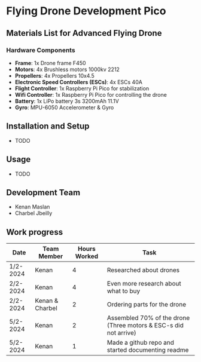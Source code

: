 # Flying Drone Development Pico

## Materials List for Advanced Flying Drone

### Hardware Components
- **Frame**: 1x Drone frame F450
- **Motors**: 4x Brushless motors 1000kv 2212
- **Propellers**: 4x Propellers 10x4.5
- **Electronic Speed Controllers (ESCs)**: 4x ESCs 40A
- **Flight Controller**: 1x Raspberry Pi Pico for stabilization
- **Wifi Controller**: 1x Raspberry Pi Pico for controlling the drone
- **Battery**: 1x LiPo battery 3s 3200mAh 11.1V
- **Gyro**: MPU-6050 Accelerometer & Gyro


## Installation and Setup
- TODO
## Usage
- TODO

## Development Team
- Kenan Maslan
- Charbel Jbeilly

## Work progress

| Date       | Team Member | Hours Worked | Task                           |
|------------|-------------|--------------|--------------------------------|
| 1/2-2024 | Kenan        | 4            | Researched about drones|
| 2/2-2024 | Kenan        | 4            | Even more research about what to buy |
| 2/2-2024 | Kenan & Charbel        | 2            | Ordering parts for the drone|
| 5/2-2024 | Kenan | 2            | Assembled 70% of the drone (Three motors & ESC-s did not arrive)|
| 5/2-2024 | Kenan | 1            | Made a github repo and started documenting readme|